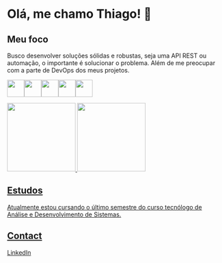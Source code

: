 
# Olá, me chamo Thiago! 👋 

##  Meu foco
Busco desenvolver soluções sólidas e robustas, seja uma API REST ou automação, o importante é solucionar o problema. Além de me preocupar com a parte de DevOps dos meus projetos.

<img loading='lazy' src="https://cdn.jsdelivr.net/gh/devicons/devicon@latest/icons/python/python-original-wordmark.svg" width="40" height="40"/><img loading='lazy' src="https://cdn.jsdelivr.net/gh/devicons/devicon@latest/icons/nodejs/nodejs-original-wordmark.svg" width="40" height="40"/><img loading='lazy' src="https://cdn.jsdelivr.net/gh/devicons/devicon@latest/icons/docker/docker-original.svg" width="40" height="40"/><img loading='lazy' src="https://cdn.jsdelivr.net/gh/devicons/devicon@latest/icons/git/git-plain.svg" width="40" height="40" /><img loading='lazy' src="https://cdn.jsdelivr.net/gh/devicons/devicon@latest/icons/linux/linux-original.svg" width="40" height="40"/>


<div>
          <a href="https://github.com/ThiagoChiqueti">
          <img loading="lazy" height="160em" src="https://github-readme-stats.vercel.app/api/top-langs/?username=ThiagoChiqueti&layout=compact&langs_count=7&theme=dark"/>
          <img loading="lazy" height="160em" src="https://github-readme-stats.vercel.app/api?username=ThiagoChiqueti&show_icons=true&theme=dark&include_all_commits=true&count_private=true"/>
</div>
          
## Estudos

Atualmente estou cursando o último semestre do curso tecnólogo de Análise e Desenvolvimento de Sistemas.



## Contact

[LinkedIn](https://www.linkedin.com/in/thiago-chiqueti-bastos-rodrigues-0aa7811a3/)
